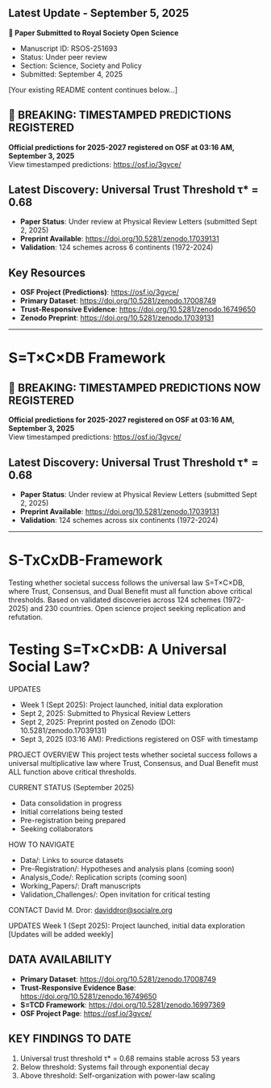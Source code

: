 ## Latest Update - September 5, 2025
**🎯 Paper Submitted to Royal Society Open Science**
- Manuscript ID: RSOS-251693  
- Status: Under peer review
- Section: Science, Society and Policy
- Submitted: September 4, 2025

[Your existing README content continues below...]
## 🔴 BREAKING: TIMESTAMPED PREDICTIONS REGISTERED
**Official predictions for 2025-2027 registered on OSF at 03:16 AM, September 3, 2025**  
View timestamped predictions: https://osf.io/3gvce/

## Latest Discovery: Universal Trust Threshold τ* = 0.68
- **Paper Status**: Under review at Physical Review Letters (submitted Sept 2, 2025)
- **Preprint Available**: https://doi.org/10.5281/zenodo.17039131
- **Validation**: 124 schemes across 6 continents (1972-2024)

## Key Resources
- **OSF Project (Predictions)**: https://osf.io/3gvce/
- **Primary Dataset**: https://doi.org/10.5281/zenodo.17008749
- **Trust-Responsive Evidence**: https://doi.org/10.5281/zenodo.16749650
- **Zenodo Preprint**: https://doi.org/10.5281/zenodo.17039131

---
# S=T×C×DB Framework

## 🔴 BREAKING: TIMESTAMPED PREDICTIONS NOW REGISTERED
**Official predictions for 2025-2027 registered on OSF at 03:16 AM, September 3, 2025**  
View timestamped predictions: https://osf.io/3gvce/

## Latest Discovery: Universal Trust Threshold τ* = 0.68
- **Paper Status**: Under review at Physical Review Letters (submitted Sept 2, 2025)
- **Preprint Available**: https://doi.org/10.5281/zenodo.17039131
- **Validation**: 124 schemes across six continents (1972-2024)

---
# S-TxCxDB-Framework
Testing whether societal success follows the universal law S=T×C×DB, where Trust, Consensus, and Dual Benefit must all function above critical thresholds. Based on validated discoveries across 124 schemes (1972-2025) and 230 countries. Open science project seeking replication and refutation.

Testing S=T×C×DB: A Universal Social Law?
==========================================
UPDATES
- Week 1 (Sept 2025): Project launched, initial data exploration
- Sept 2, 2025: Submitted to Physical Review Letters
- Sept 2, 2025: Preprint posted on Zenodo (DOI: 10.5281/zenodo.17039131)
- Sept 3, 2025 (03:16 AM): Predictions registered on OSF with timestamp

PROJECT OVERVIEW
This project tests whether societal success follows a universal multiplicative law where Trust, Consensus, and Dual Benefit must ALL function above critical thresholds.

CURRENT STATUS (September 2025)
- Data consolidation in progress
- Initial correlations being tested
- Pre-registration being prepared
- Seeking collaborators

HOW TO NAVIGATE
- Data/: Links to source datasets
- Pre-Registration/: Hypotheses and analysis plans (coming soon)
- Analysis_Code/: Replication scripts (coming soon)
- Working_Papers/: Draft manuscripts
- Validation_Challenges/: Open invitation for critical testing

CONTACT
David M. Dror: daviddror@socialre.org

UPDATES
Week 1 (Sept 2025): Project launched, initial data exploration
[Updates will be added weekly]
## DATA AVAILABILITY
- **Primary Dataset**: https://doi.org/10.5281/zenodo.17008749
- **Trust-Responsive Evidence Base**: https://doi.org/10.5281/zenodo.16749650
- **S=TCD Framework**: https://doi.org/10.5281/zenodo.16997369
- **OSF Project Page**: https://osf.io/3gvce/

## KEY FINDINGS TO DATE
1. Universal trust threshold τ* = 0.68 remains stable across 53 years
2. Below threshold: Systems fail through exponential decay
3. Above threshold: Self-organization with power-law scaling
